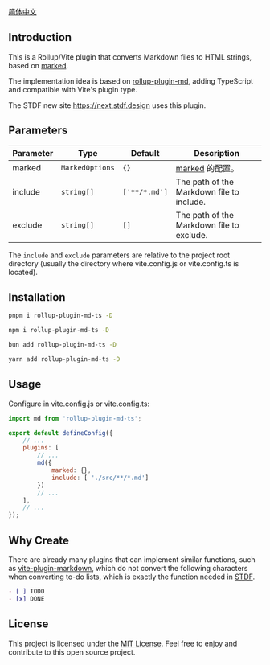 [简体中文](https://github.com/any-tdf/stdf/blob/next/packages/rollup-plugin-md-ts/README_CN.md)

## Introduction

This is a Rollup/Vite plugin that converts Markdown files to HTML strings, based on [marked](https://github.com/markedjs/marked).

The implementation idea is based on [rollup-plugin-md](https://github.com/xiaofuzi/rollup-plugin-md), adding TypeScript and compatible with Vite's plugin type.

The STDF new site <https://next.stdf.design> uses this plugin.

## Parameters

| Parameter | Type | Default | Description                                                                           |
| --------- | ---- | -------- | ------------------------------------------------------------------------------ |
| marked    | `MarkedOptions` | `{}`   | [marked](https://github.com/markedjs/marked) 的配置。                       |
| include  | `string[]`      | `['**/*.md']`      | The path of the Markdown file to include.                                                 |
| exclude  | `string[]`      | `[]`               | The path of the Markdown file to exclude.                                                 |

The `include` and `exclude` parameters are relative to the project root directory (usually the directory where vite.config.js or vite.config.ts is located).

## Installation

<!-- :::code-groups -->
<!-- pnpm -->
```sh
pnpm i rollup-plugin-md-ts -D
```
<!-- :: -->
<!-- npm -->
```sh
npm i rollup-plugin-md-ts -D
```
<!-- :: -->
<!-- bun -->
```sh
bun add rollup-plugin-md-ts -D
```
<!-- :: -->
<!-- yarn -->
```sh
yarn add rollup-plugin-md-ts -D
```
<!-- ::: -->

## Usage

Configure in vite.config.js or vite.config.ts:

```javascript
import md from 'rollup-plugin-md-ts';

export default defineConfig({
    // ...
	plugins: [
		// ...
		md({
			marked: {},
			include: [ './src/**/*.md']
		})
		// ...
	],
	// ...
});
```

## Why Create

There are already many plugins that can implement similar functions, such as [vite-plugin-markdown](https://www.npmjs.com/package/vite-plugin-markdown), which do not convert the following characters when converting to-do lists, which is exactly the function needed in [STDF](https://stdf.design).

```md
- [ ] TODO
- [x] DONE
```

## License

This project is licensed under the [MIT License](https://github.com/any-tdf/stdf/blob/main/LICENSE). Feel free to enjoy and contribute to this open source project.

